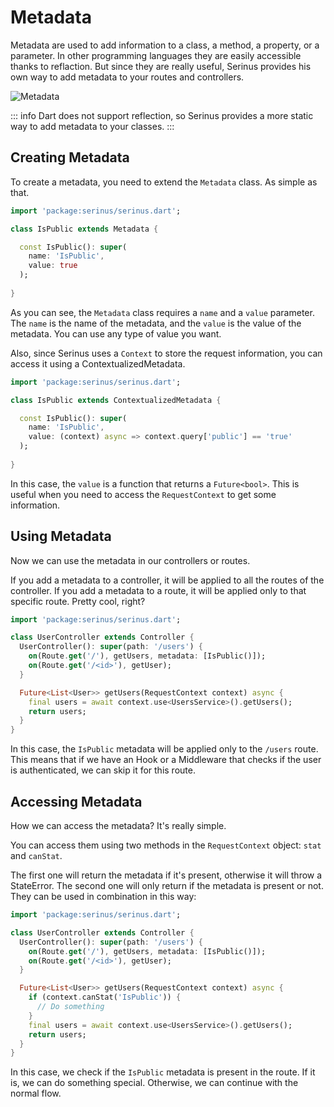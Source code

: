 # Metadata

Metadata are used to add information to a class, a method, a property, or a parameter. In other programming languages they are easily accessible thanks to reflaction. But since they are really useful, Serinus provides his own way to add metadata to your routes and controllers.

<img src="/metadata.png" alt="Metadata" />

::: info
Dart does not support reflection, so Serinus provides a more static way to add metadata to your classes.
:::

## Creating Metadata

To create a metadata, you need to extend the `Metadata` class. As simple as that.

```dart
import 'package:serinus/serinus.dart';

class IsPublic extends Metadata {

  const IsPublic(): super(
    name: 'IsPublic',
    value: true
  );
  
}
```

As you can see, the `Metadata` class requires a `name` and a `value` parameter. The `name` is the name of the metadata, and the `value` is the value of the metadata. You can use any type of value you want.

Also, since Serinus uses a `Context` to store the request information, you can access it using a ContextualizedMetadata.

```dart
import 'package:serinus/serinus.dart';

class IsPublic extends ContextualizedMetadata {

  const IsPublic(): super(
    name: 'IsPublic',
    value: (context) async => context.query['public'] == 'true'
  );
  
}
```

In this case, the `value` is a function that returns a `Future<bool>`. This is useful when you need to access the `RequestContext` to get some information.

## Using Metadata

Now we can use the metadata in our controllers or routes.

If you add a metadata to a controller, it will be applied to all the routes of the controller. If you add a metadata to a route, it will be applied only to that specific route. Pretty cool, right?

```dart
import 'package:serinus/serinus.dart';

class UserController extends Controller {
  UserController(): super(path: '/users') {
    on(Route.get('/'), getUsers, metadata: [IsPublic()]);
    on(Route.get('/<id>'), getUser);
  }

  Future<List<User>> getUsers(RequestContext context) async {
    final users = await context.use<UsersService>().getUsers();
    return users;
  }
}
```

In this case, the `IsPublic` metadata will be applied only to the `/users` route. This means that if we have an Hook or a Middleware that checks if the user is authenticated, we can skip it for this route.

## Accessing Metadata

How we can access the metadata? It's really simple.

You can access them using two methods in the `RequestContext` object: `stat` and `canStat`.

The first one will return the metadata if it's present, otherwise it will throw a StateError. The second one will only return if the metadata is present or not.
They can be used in combination in this way:

```dart
import 'package:serinus/serinus.dart';

class UserController extends Controller {
  UserController(): super(path: '/users') {
    on(Route.get('/'), getUsers, metadata: [IsPublic()]);
    on(Route.get('/<id>'), getUser);
  }

  Future<List<User>> getUsers(RequestContext context) async {
    if (context.canStat('IsPublic')) {
      // Do something
    }
    final users = await context.use<UsersService>().getUsers();
    return users;
  }
}
```

In this case, we check if the `IsPublic` metadata is present in the route. If it is, we can do something special. Otherwise, we can continue with the normal flow.
